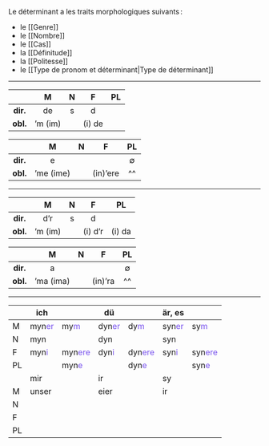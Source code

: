 Le déterminant a les traits morphologiques suivants :

- le [[Genre]]
- le [[Nombre]]
- le [[Cas]]
- la [[Définitude]]
- la [[Politesse]]
- le [[Type de pronom et déterminant|Type de déterminant]]

---

|          |    M    |  N  |   F    | PL  |
| :------: | :-----: | :-: | :----: | :-: |
| **dir.** |   de    |  s  |   d    |     |
| **obl.** | ’m (im) |     | (i) de |     |

|          |     M     |  N  |    F     | PL  |
| :------: | :-------: | :-: | :------: | :-: |
| **dir.** |     e     |     |          |  ∅  |
| **obl.** | ’me (ime) |     | (in)’ere | ^^  |

---

|      | M   | N   | F   | PL  |
| :-: | :-: | :-: | :-: | :-: |
| **dir.** | d’r  | s   | d   ||
| **obl.** | ’m (im)  || (i) d’r  | (i) da |

|      | M   | N   | F   | PL  |
| :-: | :-: | :-: | :-: | :-: |
| **dir.** | a  ||| ∅ |
| **obl.** | ’ma (ima) || (in)’ra  | ^^ |

---

|     | ich                                |                                     | dü                                 |                                     | är, es                             |                                     |
| --- | ---------------------------------- | ----------------------------------- | ---------------------------------- | ----------------------------------- | ---------------------------------- | ----------------------------------- |
| M   | myn<font color="#7852ee">er</font> | my<font color="#7852ee">m</font>    | dyn<font color="#7852ee">er</font> | dy<font color="#7852ee">m</font>    | syn<font color="#7852ee">er</font> | sy<font color="#7852ee">m</font>    |
| N   | myn                                |                                     | dyn                                |                                     | syn                                |                                     |
| F   | myn<font color="#7852ee">i</font>  | myn<font color="#7852ee">ere</font> | dyn<font color="#7852ee">i</font>  | dyn<font color="#7852ee">ere</font> | syn<font color="#7852ee">i</font>  | syn<font color="#7852ee">ere</font> |
| PL  |                                    | myn<font color="#7852ee">e</font>   |                                    | dyn<font color="#7852ee">e</font>   |                                    | syn<font color="#7852ee">e</font>   |
|     | mir                                |                                     | ir                                 |                                     | sy                                 |                                     |
| M   | unser                              |                                     | eier                               |                                     | ir                                 |                                     |
| N   |                                    |                                     |                                    |                                     |                                    |                                     |
| F   |                                    |                                     |                                    |                                     |                                    |                                     |
| PL  |                                    |                                     |                                    |                                     |                                    |                                     |
